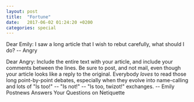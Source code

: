 ```yaml
---
layout: post
title:  "Fortune"
date:   2017-06-02 01:24:20 +0200
categories: special
---
```


Dear Emily:
	I saw a long article that I wish to rebut carefully, what should
I do?
		-- Angry

Dear Angry:
	Include the entire text with your article, and include your comments
between the lines.  Be sure to post, and not mail, even though your article
looks like a reply to the original.  Everybody *loves* to read those long
point-by-point debates, especially when they evolve into name-calling and
lots of "Is too!" -- "Is not!" -- "Is too, twizot!" exchanges.
		-- Emily Postnews Answers Your Questions on Netiquette
